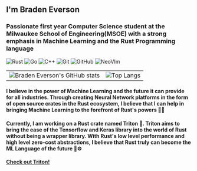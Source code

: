 ## I'm Braden Everson
### Passionate first year Computer Science student at the Milwaukee School of Engineering(MSOE) with a strong emphasis in Machine Learning and the Rust Programming language

![Rust](https://img.shields.io/badge/-Rust-333333?style=flat&logo=rust)
![Go](https://img.shields.io/badge/-Go-333333?style=flat&logo=Go)
![C++](https://img.shields.io/badge/-C++-333333?style=flat&logo=C%2B%2B)
![Git](https://img.shields.io/badge/-Git-333333?style=flat&logo=git)
![GitHub](https://img.shields.io/badge/-GitHub-333333?style=flat&logo=github)
![NeoVIm](https://img.shields.io/badge/-neovim-333333?style=flat&logo=neovim&logoColor=00599C)

|   |   |
| - | - |
| ![Braden Everson's GitHub stats](https://github-readme-stats.vercel.app/api?username=BradenEverson&theme=prussian)  | ![Top Langs](https://github-readme-stats-git-masterrstaa-rickstaa.vercel.app/api/top-langs/?username=BradenEverson&theme=prussian&size_weight=0.5&size_count=0.5&hide=css,html&layout=compact)  |


#### I believe in the power of Machine Learning and the future it can provide for all industries. Through creating Neural Network platforms in the form of open source crates in the Rust ecosystem, I believe that I can help in bringing Machine Learning to the forefront of Rust's powers 🦀🦾

#### Currently, I am working on a Rust crate named Triton 🦎. Triton aims to bring the ease of the Tensorflow and Keras library into the world of Rust without being a wrapper library. With Rust's low level performance and high level zero-cost abstractions, I believe that Rust truly can become the ML Language of the future 🧠⚙️

<!--#### [Check out Triton!](https://github.com/BradenEverson/triton)-->

#### [Check out Triton!](https://crates.io/crates/triton_grow)
